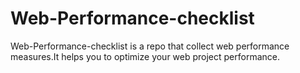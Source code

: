 # Web-Performance-checklist
Web-Performance-checklist is a repo that collect web performance measures.It helps you to optimize your web project performance.  
